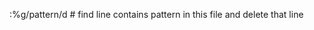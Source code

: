 :%g/pattern/d                          # find line contains pattern in this file and delete that line
